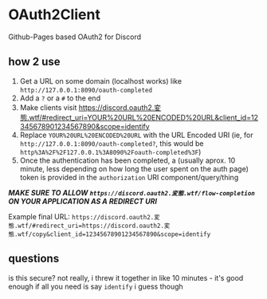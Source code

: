 # OAuth2Client
Github-Pages based OAuth2 for Discord

## how 2 use

1. Get a URL on some domain (localhost works) like `http://127.0.0.1:8090/oauth-completed`
2. Add a `?` or a `#` to the end
3. Make clients visit https://discord.oauth2.変態.wtf/#redirect_uri=YOUR%20URL%20ENCODED%20URL&client_id=12345678901234567890&scope=identify
4. Replace `YOUR%20URL%20ENCODED%20URL` with the URL Encoded URI (ie, for `http://127.0.0.1:8090/oauth-completed?`, this would be `http%3A%2F%2F127.0.0.1%3A8090%2Foauth-completed%3F`)
5. Once the authentication has been completed, a (usually aprox. 10 minute, less depending on how long the user spent on the auth page) token is provided in the `authorization` URI component/query/thing

***MAKE SURE TO ALLOW `https://discord.oauth2.変態.wtf/flow-completion` ON YOUR APPLICATION AS A REDIRECT URI***

Example final URL: `https://discord.oauth2.変態.wtf/#redirect_uri=https://discord.oauth2.変態.wtf/copy&client_id=12345678901234567890&scope=identify`

## questions
is this secure? not really, i threw it together in like 10 minutes - it's good enough if all you need is say `identify` i guess though
